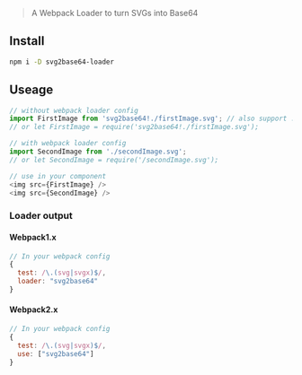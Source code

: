 > A Webpack Loader to turn SVGs into Base64

## Install

```sh
npm i -D svg2base64-loader
```

## Useage

```js
// without webpack loader config
import FirstImage from 'svg2base64!./firstImage.svg'; // also support .svgx file
// or let FirstImage = require('svg2base64!./firstImage.svg');

// with webpack loader config
import SecondImage from './secondImage.svg';
// or let SecondImage = require('/secondImage.svg');

// use in your component
<img src={FirstImage} />
<img src={SecondImage} />
```

### Loader output

#### Webpack1.x

```js
// In your webpack config
{
  test: /\.(svg|svgx)$/,
  loader: "svg2base64"
}
```

#### Webpack2.x

```js
// In your webpack config
{
  test: /\.(svg|svgx)$/,
  use: ["svg2base64"]
}
